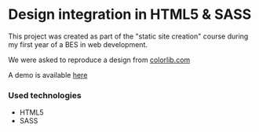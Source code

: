 Design integration in HTML5 & SASS
======

This project was created as part of the "static site creation" course during my first year of a BES in web development.

We were asked to reproduce a design from [colorlib.com](https://colorlib.com)

A demo is available [here](https://www.gihoul.be/examcreasite/)

### Used technologies

* HTML5
* SASS
